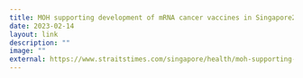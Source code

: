 ```yaml
---
title: MOH supporting development of mRNA cancer vaccines in Singapore2
date: 2023-02-14
layout: link
description: ""
image: ""
external: https://www.straitstimes.com/singapore/health/moh-supporting-development-of-mrna-cancer-vaccines-in-singapore
---
```

